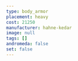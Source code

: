 ```yaml
---
type: body_armor
placement: heavy
cost: 21250
manufacturer: hahne-kedar
image: null
tags: []
andromeda: false
set: false
---
```

